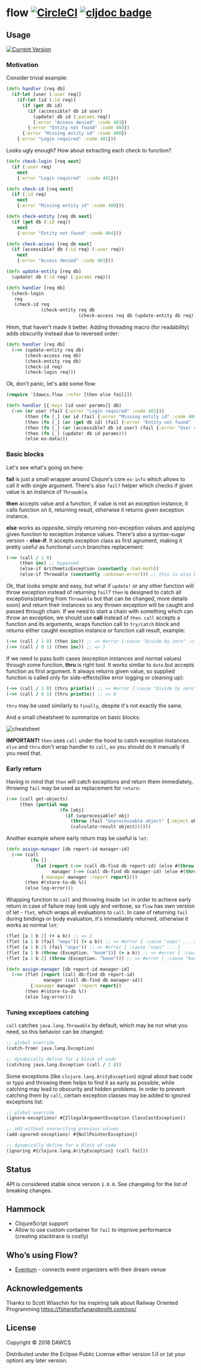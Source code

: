 # flow [![CircleCI](https://circleci.com/gh/dawcs/flow/tree/master.svg?style=svg)](https://circleci.com/gh/dawcs/flow/tree/master) [![cljdoc badge](https://cljdoc.xyz/badge/dawcs/flow)](https://cljdoc.xyz/d/dawcs/flow/CURRENT)

## Usage

[![Current Version](https://clojars.org/dawcs/flow/latest-version.svg)](https://clojars.org/dawcs/flow)

### Motivation

Consider trivial example:
```clojure
(defn handler [req db]
  (if-let [user (:user req)]
    (if-let [id (:id req)]
      (if (get db id)
        (if (accessible? db id user)
          (update! db id (:params req))
          {:error "Access denied" :code 403})
        {:error "Entity not found" :code 404})
      {:error "Missing entity id" :code 400})
    {:error "Login required" :code 401}))
```
Looks ugly enough? How about extracting each check to function?

```clojure
(defn check-login [req next]
  (if (:user req)
    next
    {:error "Login required"  :code 401}))

(defn check-id [req next]
  (if (:id req)
    next
    {:error "Missing entity id" :code 400}))

(defn check-entity [req db next]
  (if (get db (:id req))
    next
    {:error "Entity not found" :code 404}))

(defn check-access [req db next]
  (if (accessible? db (:id req) (:user req))
    next
    {:error "Access denied" :code 403}))

(defn update-entity [req db]
  (update! db (:id req) (:params req)))

(defn handler [req db]
  (check-login
   req
   (check-id req
             (check-entity req db
                           (check-access req db (update-entity db req))))))
```
Hmm, that haven't made it better. Adding threading macro (for readability) adds obscurity instead due to reversed order:
```clojure
(defn handler [req db]
  (->> (update-entity req db)
       (check-access req db)
       (check-entity req db)
       (check-id req)
       (check-login req)))
```
Ok, don't panic, let's add some flow:
```clojure
(require '[dawcs.flow :refer [then else fail]])

(defn handler [{:keys [id user params]} db]
  (->> (or user (fail {:error "Login required" :code 401}))
       (then (fn [_] (or id (fail {:error "Missing entity id" :code 400}))))
       (then (fn [_] (or (get db id) (fail {:error "Entity not found" :code 404}))))
       (then (fn [_] (or (accessible? db id user) (fail {:error "User cannot update entity" :code 403}))))
       (then (fn [_] (update! db id params)))
       (else ex-data)))
```

### Basic blocks

Let's see what's going on here:

**fail** is just a small wrapper around Clojure's core `ex-info` which allows to call it with single argument. There's also `fail?` helper which checks if given value is an instance of `Throwable`.

**then** accepts value and a function, if value is not an exception instance, it calls function on it, returning result, otherwise it returns given exception instance.

**else** works as opposite, simply returning non-exception values and applying given function to exception instance values. There's also a syntax-sugar version - **else-if**. It accepts exception class as first agrument, making it pretty useful as functional `catch` branches replacement:
```clojure
(->> (call / 1 0)
     (then inc) ;; bypassed
     (else-if ArithmeticException (constantly :bad-math))
     (else-if Throwable (constantly :unknown-error))) ;; this is also bypassed cause previous function will return normal value
```

Ok, that looks simple and easy, but what if `update!` or any other function will throw exception instead of returning `fail`?
`then` is designed to catch all exceptions(starting from `Throwable` but that can be changed, more details soon) and return their instances so any thrown exception will be caught and passed through chain.
If we need to start a chain with something which can throw an exception, we should use **call** instead of `then`. `call` accepts a function and its arguments, wraps function call to `try/catch` block and returns either caught exception instance or function call result, example:
```clojure
(->> (call / 1 0) (then inc)) ;; => #error {:cause "Divide by zero" :via ...}
(->> (call / 0 1) (then inc)) ;; => 1
```

If we need to pass both cases (exception instances and normal values) through some function, **thru** is right tool. It works similar to `doto` but accepts function as first argument. It always returns given value, so supplied function is called only for side-effects(like error logging or cleaning up):
```clojure
(->> (call / 1 0) (thru println)) ;; => #error {:cause "Divide by zero" :via ...}
(->> (call / 0 1) (thru println)) ;; => 0
```
`thru` may be used similarly to `finally`, despite it's not exactly the same.

And a small cheatsheet to summarize on basic blocks:

![cheatsheet](https://raw.githubusercontent.com/dawcs/flow/master/doc/flow.png)

**IMPORTANT!** `then` uses `call` under the hood to catch exception instances. `else` and `thru` don't wrap handler to `call`, so you should do it manually if you need that.

### Early return

Having in mind that `then` will catch exceptions and return them immediately, throwing `fail` may be used as replacement for `return`:
```clojure
(->> (call get-objects)
     (then (partial map
                    (fn [obj]
                      (if (unprocessable? obj)
                        (throw (fail "Unprocessable object" {:object obj}))
                        (calculate-result object))))))

```

Another example where early return may be useful is `let`:
```clojure
(defn assign-manager [db report-id manager-id]
  (->> (call
         (fn []
           (let [report (->> (call db-find db report-id) (else #(throw %)))
                 manager (->> (call db-find db manager-id) (else #(throw %)))]
             {:manager manager :report report})))
       (then #(store-to-db %))
       (else log-error)))
```
Wrapping function to `call` and throwing inside `let` in order to achieve early return in case of failure may look ugly and verbose, so `flow` has own version of let - `flet`, which wraps all evaluations to `call`. In case of returning `fail` during bindings or body evaluation, it's immediately returned, otherwise it works as normal `let`:
```clojure
(flet [a 1 b 2] (+ a b)) ;; => 3
(flet [a 1 b (fail "oops")] (+ a b)) ;; => #error { :cause "oops" ... }
(flet [a 1 b 2] (fail "oops")) ;; => #error { :cause "oops" ... }
(flet [a 1 b (throw (Exception. "boom"))] (+ a b)) ;; => #error { :cause "boom" ... }
(flet [a 1 b 2] (throw (Exception. "boom"))) ;; => #error { :cause "boom" ... }

(defn assign-manager [db report-id manager-id]
  (->> (flet [report (call db-find db report-id)
              manager (call db-find db manager-id)]
         {:manager manager :report report})
       (then #(store-to-db %))
       (else log-error)))
```

### Tuning exceptions catching

`call` catches `java.lang.Throwable` by default, which may be not what you need, so this behavior can be changed:
```clojure
;; global override
(catch-from! java.lang.Exception)

;; dynamically define for a block of code
(catching java.lang.Exception (call / 1 0))
```
Some exceptions (like `clojure.lang.ArityException`) signal about bad code or typo and throwing them helps to find it as early as possible, while catching may lead to obscurity and hidden problems. In order to prevent catching them by `call`, certain exception classes may be added to ignored exceptions list:
```clojure
;; global override
(ignore-exceptions! #{IllegalArgumentException ClassCastException})

;; add without overwriting previous values
(add-ignored-exceptions! #{NullPointerException})

;; dynamically define for a block of code
(ignoring #{clojure.lang.ArityException} (call fail))
```

## Status

API is considered stable since version `1.0.0`. See changelog for the list of breaking changes.

## Hammock

* ClojureScript support
* Allow to use custom container for `fail` to improve performance (creating stacktrace is costly)

## Who’s using Flow?

- [Eventum](https://eventum.no) - connects event organizers with their dream venue

## Acknowledgements

Thanks to Scott Wlaschin for his inspiring talk about Railway Oriented Programming
https://fsharpforfunandprofit.com/rop/

## License

Copyright © 2018 DAWCS

Distributed under the Eclipse Public License either version 1.0 or (at
your option) any later version.

